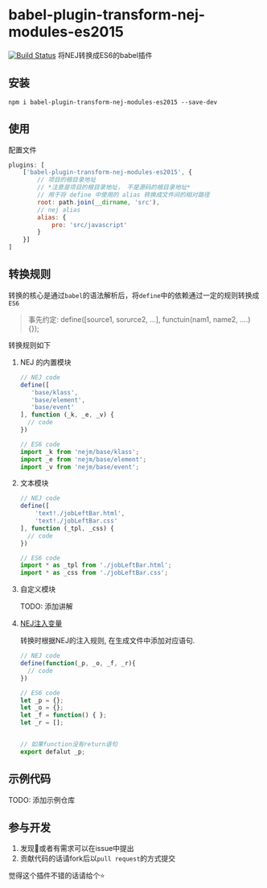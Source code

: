 # babel-plugin-transform-nej-modules-es2015

[![Build Status](https://travis-ci.com/Mammut-FE/babel-plugin-transform-nej-modules-es2015.svg?branch=master)](https://travis-ci.com/Mammut-FE/babel-plugin-transform-nej-modules-es2015) 将NEJ转换成ES6的babel插件



## 安装

```
npm i babel-plugin-transform-nej-modules-es2015 --save-dev
```



## 使用

配置文件

   ```JavaScript
   plugins: [
       ['babel-plugin-transform-nej-modules-es2015', {
           // 项目的根目录地址
           // *注意是项目的根目录地址， 不是源码的根目录地址*
           // 用于将 define 中使用的 alias 转换成文件间的相对路径
           root: path.join(__dirname, 'src'),
           // nej alias
           alias: {
               pro: 'src/javascript'
           }
       }]
   ]
   ```



## 转换规则

转换的核心是通过`babel`的语法解析后，将`define`中的依赖通过一定的规则转换成`ES6`

>事先约定: define([source1, sorurce2, …], functuin(nam1, name2, ….) {});

转换规则如下

1. NEJ 的内置模块

   ```javascript
   // NEJ code
   define([
      'base/klass',
      'base/element',
      'base/event'
   ], function (_k, _e, _v) {
     // code
   })

   // ES6 code
   import _k from 'nejm/base/klass';
   import _e from 'nejm/base/element';
   import _v from 'nejm/base/event';
   ```

2. 文本模块

   ```javascript
   // NEJ code
   define([
       'text!./jobLeftBar.html',
       'text!./jobLeftBar.css'
   ], function (_tpl, _css) {
     // code
   })

   // ES6 code
   import * as _tpl from './jobLeftBar.html';
   import * as _css from './jobLeftBar.css';
   ```

3. 自定义模块

   TODO: 添加讲解

4. [NEJ注入变量](https://github.com/genify/nej/blob/master/doc/DEPENDENCY.md#define)

   转换时根据NEJ的注入规则, 在生成文件中添加对应语句.

   ```javascript
   // NEJ code
   define(function(_p, _o, _f, _r){
     // code 
   })

   // ES6 code
   let _p = {};
   let _o = {};
   let _f = function() { };
   let _r = [];


   // 如果function没有return语句
   export defalut _p;
   ```


## 示例代码

TODO: 添加示例仓库

## 参与开发

1. 发现:bug:或者有需求可以在issue中提出
2. 贡献代码的话请fork后以`pull request`的方式提交



觉得这个插件不错的话请给个:star:

